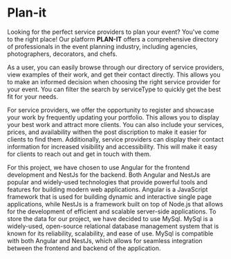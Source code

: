 # Plan-it

Looking for the perfect service providers to plan your event? 
You've come to the right place! Our platform  **PLAN-IT** offers a comprehensive directory of professionals in the event planning industry, including agencies, photographers, decorators, and chefs.

As a user, you can easily browse through our directory of service providers, view examples of their work, and get their contact directly. This allows you to make an informed decision when choosing the right service provider for your event. You can filter the search by serviceType to quickly get the best fit for your needs.

For service providers, we offer the opportunity to register and showcase your work by frequently updating your portfolio. This allows you to display your best work and attract more clients. You can also include your services, prices, and availability withen the post discription to make it easier for clients to find them. Additionally, service providers can display their contact information for increased visibility and accessibility. This will make it easy for clients to reach out and get in touch with them.

For this project, we have chosen to use Angular for the frontend development and NestJs for the backend. Both Angular and NestJs are popular and widely-used technologies that provide powerful tools and features for building modern web applications. Angular is a JavaScript framework that is used for building dynamic and interactive single page applications, while NestJs is a framework built on top of Node.js that allows for the development of efficient and scalable server-side applications.
To store the data for our project, we have decided to use MySql. MySql is a widely-used, open-source relational database management system that is known for its reliability, scalability, and ease of use. MySql is compatible with both Angular and NestJs, which allows for seamless integration between the frontend and backend of the application.


